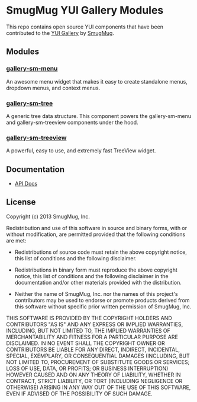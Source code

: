 SmugMug YUI Gallery Modules
===========================

This repo contains open source YUI components that have been contributed to the
[YUI Gallery](http://yuilibrary.com/gallery/) by
[SmugMug](http://www.smugmug.com).

Modules
-------

### [gallery-sm-menu](https://github.com/smugmug/yui-gallery/tree/master/src/sm-menu)

An awesome menu widget that makes it easy to create standalone menus, dropdown
menus, and context menus.

### [gallery-sm-tree](https://github.com/smugmug/yui-gallery/tree/master/src/sm-tree)

A generic tree data structure. This component powers the gallery-sm-menu and
gallery-sm-treeview components under the hood.

### [gallery-sm-treeview](https://github.com/smugmug/yui-gallery/tree/master/src/sm-treeview)

A powerful, easy to use, and extremely fast TreeView widget.

Documentation
--------------

* [API Docs](http://smugmug.github.com/yui-gallery/api/)

License
-------

Copyright (c) 2013 SmugMug, Inc.

Redistribution and use of this software in source and binary forms, with or
without modification, are permitted provided that the following conditions are
met:

  * Redistributions of source code must retain the above copyright notice, this
    list of conditions and the following disclaimer.

  * Redistributions in binary form must reproduce the above copyright notice,
    this list of conditions and the following disclaimer in the documentation
    and/or other materials provided with the distribution.

  * Neither the name of SmugMug, Inc. nor the names of this project's
    contributors may be used to endorse or promote products derived from this
    software without specific prior written permission of SmugMug, Inc.

THIS SOFTWARE IS PROVIDED BY THE COPYRIGHT HOLDERS AND CONTRIBUTORS "AS IS" AND
ANY EXPRESS OR IMPLIED WARRANTIES, INCLUDING, BUT NOT LIMITED TO, THE IMPLIED
WARRANTIES OF MERCHANTABILITY AND FITNESS FOR A PARTICULAR PURPOSE ARE
DISCLAIMED. IN NO EVENT SHALL THE COPYRIGHT OWNER OR CONTRIBUTORS BE LIABLE FOR
ANY DIRECT, INDIRECT, INCIDENTAL, SPECIAL, EXEMPLARY, OR CONSEQUENTIAL DAMAGES
(INCLUDING, BUT NOT LIMITED TO, PROCUREMENT OF SUBSTITUTE GOODS OR SERVICES;
LOSS OF USE, DATA, OR PROFITS; OR BUSINESS INTERRUPTION) HOWEVER CAUSED AND ON
ANY THEORY OF LIABILITY, WHETHER IN CONTRACT, STRICT LIABILITY, OR TORT
(INCLUDING NEGLIGENCE OR OTHERWISE) ARISING IN ANY WAY OUT OF THE USE OF THIS
SOFTWARE, EVEN IF ADVISED OF THE POSSIBILITY OF SUCH DAMAGE.
